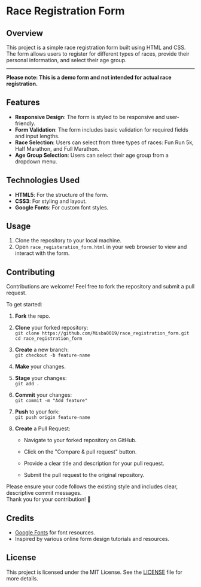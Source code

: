 # Race Registration Form

## Overview
This project is a simple race registration form built using HTML and CSS. The form allows users to register for different types of races, provide their personal information, and select their age group.

---
**Please note: This is a demo form and not intended for actual race registration.**

## Features

- **Responsive Design**: The form is styled to be responsive and user-friendly.
- **Form Validation**: The form includes basic validation for required fields and input lengths.
- **Race Selection**: Users can select from three types of races: Fun Run 5k, Half Marathon, and Full Marathon.
- **Age Group Selection**: Users can select their age group from a dropdown menu.

## Technologies Used

- **HTML5**: For the structure of the form.
- **CSS3**: For styling and layout.
- **Google Fonts**: For custom font styles.

## Usage

1. Clone the repository to your local machine.
2. Open `race_registeration_form.html` in your web browser to view and interact with the form.

## Contributing

Contributions are welcome! Feel free to fork the repository and submit a pull request.  

To get started:
1. **Fork** the repo.

2. **Clone** your forked repository:  
   `git clone https://github.com/Misba0019/race_registration_form.git`  
   `cd race_registration_form`

3. **Create** a new branch:  
   `git checkout -b feature-name`

4. **Make** your changes.

5. **Stage** your changes:  
   `git add .`

4. **Commit** your changes:  
   `git commit -m "Add feature"`

5. **Push** to your fork:  
   `git push origin feature-name`

6. **Create** a Pull Request:  
   - Navigate to your forked repository on GitHub.

   - Click on the "Compare & pull request" button.

   - Provide a clear title and description for your pull request.

   - Submit the pull request to the original repository.


Please ensure your code follows the existing style and includes clear, descriptive commit messages.  
Thank you for your contribution! 🤍

## Credits

- [Google Fonts](https://fonts.google.com/) for font resources.
- Inspired by various online form design tutorials and resources.

## License

This project is licensed under the MIT License. See the [LICENSE](LICENSE) file for more details.
